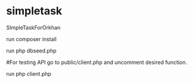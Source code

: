 # simpletask
SImpleTaskForOrkhan

run composer install

run php dbseed.php

#For testing API go to public/client.php and uncomment desired function.

run php client.php